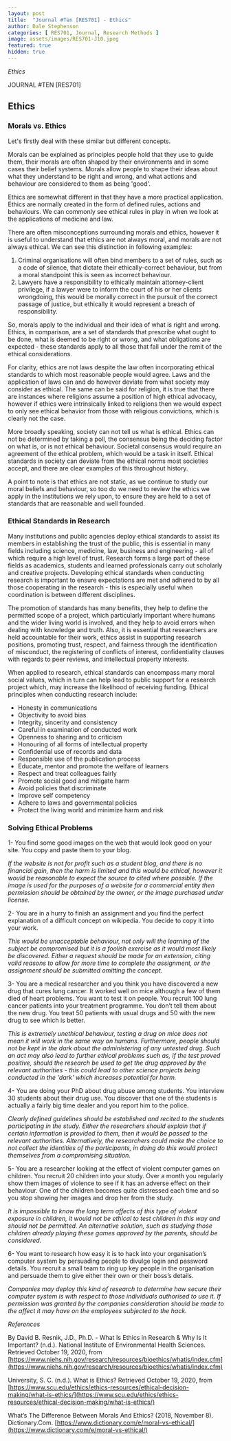 ```yaml
---
layout: post
title:  "Journal #Ten [RES701] - Ethics" 
author: Dale Stephenson
categories: [ RES701, Journal, Research Methods ]
image: assets/images/RES701-J10.jpeg
featured: true
hidden: true
---
```

<i>Ethics</i>

JOURNAL #TEN [RES701]

<h2>Ethics</h2>

<h3>Morals vs. Ethics</h3>

Let's firstly deal with these similar but different concepts. 

Morals can be explained as principles people hold that they use to guide them, their morals are often shaped by their environments and in some cases their belief systems. Morals allow people to shape their ideas about what they understand to be right and wrong, and what actions and behaviour are considered to them as being 'good'.

Ethics are somewhat different in that they have a more practical application. Ethics are normally created in the form of defined rules, actions and behaviours. We can commonly see ethical rules in play in when we look at the applications of medicine and law.

There are often misconceptions surrounding morals and ethics, however it is useful to understand that ethics are not always moral, and morals are not always ethical. We can see this distinction in following examples:

1. Criminal organisations will often bind members to a set of rules, such as a code of silence, that dictate their ethically-correct behaviour, but from a moral standpoint this is seen as incorrect behaviour. 
2. Lawyers have a responsibility to ethically maintain attorney-client privilege, if a lawyer were to inform the court of his or her clients wrongdoing, this would be morally correct in the pursuit of the correct passage of justice, but ethically it would represent a breach of responsibility. 

So, morals apply to the individual and their idea of what is right and wrong. Ethics, in comparison, are a set of standards that prescribe what ought to be done, what is deemed to be right or wrong, and what obligations are expected - these standards apply to all those that fall under the remit of the ethical considerations.  

For clarity, ethics are not laws despite the law often incorporating ethical standards to which most reasonable people would agree. Laws and the application of laws can and do however deviate from what society may consider as ethical. The same can be said for religion, it is true that there are instances where religions assume a position of high ethical advocacy, however if ethics were intrinsically linked to religions then we would expect to only see ethical behavior from those with religious convictions, which is clearly not the case.

More broadly speaking, society can not tell us what is ethical. Ethics can not be determined by taking a poll, the consensus being the deciding factor on what is, or is not ethical behaviour. Societal consensus would require an agreement of the ethical problem, which would be a task in itself. Ethical standards in society can deviate from the ethical norms most societies accept, and there are clear examples of this throughout history.

A point to note is that ethics are not static, as we continue to study our moral beliefs and behaviour, so too do we need to review the ethics we apply in the institutions we rely upon, to ensure they are held to a set of standards that are reasonable and well founded.

<h3>Ethical Standards in Research</h3>

Many institutions and public agencies deploy ethical standards to assist its members in establishing the trust of the public, this is essential in many fields including science, medicine, law, business and engineering -  all of which require a high level of trust. Research forms a large part of these fields as academics, students and learned professionals carry out scholarly and creative projects. Developing ethical standards when conducting research is important to ensure expectations are met and adhered to by all those cooperating in the research - this is especially useful when coordination is between different disciplines.

The promotion of standards has many benefits, they help to define the permitted scope of a project, which particularly important where humans and the wider living world is involved, and they help to avoid errors when dealing with knowledge and truth. Also, it is essential that researchers are held accountable for their work, ethics assist in supporting research positions, promoting trust, respect, and fairness through the identification of misconduct, the registering of conflicts of interest, confidentiality clauses with regards to peer reviews, and intellectual property interests. 

When applied to research, ethical standards can encompass many moral social values, which in turn can help lead to public support for a research project which, may increase the likelihood of receiving funding. Ethical principles when conducting research include:

- Honesty in communications
- Objectivity to avoid bias
- Integrity, sincerity and consistency 
- Careful in examination of conducted work
- Openness to sharing and to criticism 
- Honouring of all forms of intellectual property
- Confidential use of records and data
- Responsible use of the publication process
- Educate, mentor and promote the welfare of learners 
- Respect and treat colleagues fairly 
- Promote social good and mitigate harm
- Avoid policies that discriminate
- Improve self competency 
- Adhere to laws and governmental policies 
- Protect the living world and minimize harm and risk 

<h3>Solving Ethical Problems</h3>

1- You find some good images on the web that would look good on your site. You copy and paste them to your blog.

<i>If the website is not for profit such as a student blog, and there is no financial gain, then the harm is limited and this would be ethical, however it would be reasonable to expect the source to cited where possible. If the image is used for the purposes of a website for a commercial entity then permission should be obtained by the owner, or the image purchased under license.</i>

2- You are in a hurry to finish an assignment and you find the perfect explanation of a difficult concept on wikipedia. You decide to copy it into your work.

<i>This would be unacceptable behaviour, not only will the learning of the subject be compromised but it is a foolish exercise as it would most likely be discovered. Either a request should be made for an extension, citing valid reasons to allow for more time to complete the assignment, or the assignment should be submitted omitting the concept.</i>

3- You are a medical researcher and you think you have discovered a new drug that cures lung cancer. It worked well on mice although a few of them died of heart problems. You want to test it on people. You recruit 100 lung cancer patients into your treatment programme. You don’t tell them about the new drug. You treat 50 patients with usual drugs and 50 with the new drug to see which is better.

<i>This is extremely unethical behaviour, testing a drug on mice does not mean it will work in the same way on humans. Furthermore, people should not be kept in the dark about the administering of any untested drug. Such an act may also lead to further ethical problems such as, if the test proved positive, should the research be used to get the drug approved by the relevant authorities - this could lead to other science projects being conducted in the 'dark' which increases potential for harm.</i>  

4- You are doing your PhD about drug abuse among students. You interview 30 students about their drug use. You discover that one of the students is actually a fairly big time dealer and you report him to the police.

<i>Clearly defined guidelines should be established and recited to the students participating in the study. Either the researchers should explain that if certain information is provided to them, then it would be passed to the relevant authorities. Alternatively, the researchers could make the choice to not collect the identities of the participants, in doing do this would protect themselves from a compromising situation.</i> 

5- You are a researcher looking at the effect of violent computer games on children. You recruit 20 children into your study. Over a month you regularly show them images of violence to see if it has an adverse effect on their behaviour. One of the children becomes quite distressed each time and so you stop showing her images and drop her from the study.

<i>It is impossible to know the long term affects of this type of violent exposure in children, it would not be ethical to test children in this way and should not be permitted. An alternative solution, such as studying those children already playing these games approved by the parents, should be considered.</i> 

6- You want to research how easy it is to hack into your organisation’s computer system by persuading people to divulge login and password details. You recruit a small team to ring up key people in the organisation and persuade them to give either their own or their boss’s details.

<i>Companies may deploy this kind of research to determine how secure their computer system is with respect to those individuals authorised to use it. If permission was granted by the companies consideration should be made to the affect it may have on the employees subjected to the hack.</i>
 
<i>References</i> 

By David B. Resnik, J.D., Ph.D. - What Is Ethics in Research & Why Is It Important? (n.d.). National Institute of Environmental Health Sciences. Retrieved October 19, 2020, from [https://www.niehs.nih.gov/research/resources/bioethics/whatis/index.cfm](https://www.niehs.nih.gov/research/resources/bioethics/whatis/index.cfm)

University, S. C. (n.d.). What is Ethics? Retrieved October 19, 2020, from [https://www.scu.edu/ethics/ethics-resources/ethical-decision-making/what-is-ethics/](https://www.scu.edu/ethics/ethics-resources/ethical-decision-making/what-is-ethics/)

What’s The Difference Between Morals And Ethics? (2018, November 8). Dictionary.Com. [https://www.dictionary.com/e/moral-vs-ethical/](https://www.dictionary.com/e/moral-vs-ethical/)
